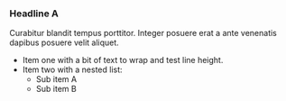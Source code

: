### Headline A

Curabitur blandit tempus porttitor. Integer posuere erat a ante venenatis dapibus posuere velit aliquet.

- Item one with a bit of text to wrap and test line height.
- Item two with a nested list:
  - Sub item A
  - Sub item B

